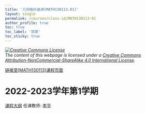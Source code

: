 ```yaml
---
title: '几何拓扑选讲[MATH130113.01]'
layout: single
permalink: /courses/class-id/MATH130113-01
author_profile: true
toc: true
toc_label: '目录'
toc_sticky: true
---
```



<div class='notice--warning'>
	<p><i><a rel='license' href='http://creativecommons.org/licenses/by-nc-sa/4.0/'><img alt='Creative Commons License' style='border-width:0' src='https://i.creativecommons.org/l/by-nc-sa/4.0/88x31.png' /></a><br /> The content of this webpage is licensed under a <a rel='license' href='http://creativecommons.org/licenses/by-nc-sa/4.0/'>Creative Commons Attribution-NonCommercial-ShareAlike 4.0 International License</a>.</i></p>
</div>

<a href='https://fdu-math.github.io/courses/MATH130113'>链接至[MATH130113]课程页面</a>

# 2022-2023学年第1学期
<a href='https://fdu-math.github.io/courses/syllabus/MATH130113.01-2022-2023-1 (Encrypted).pdf'>课程大纲</a>
任课教师: <a href='https://fdu-math.github.io/teachers/李平'>李平</a>
